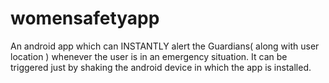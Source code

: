 # womensafetyapp
An android app which can INSTANTLY alert the Guardians( along with user location ) whenever the user is in an emergency situation.
It can be triggered just by shaking the android device in which the app is installed.
